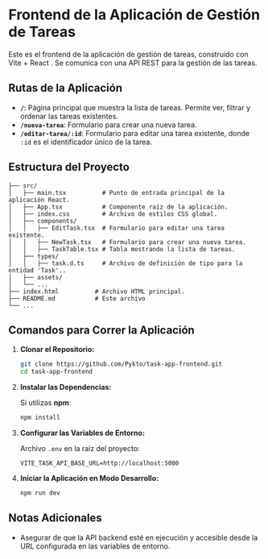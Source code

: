 # Frontend de la Aplicación de Gestión de Tareas

Este es el frontend de la aplicación de gestión de tareas, construido con Vite + React . Se comunica con una API REST para la gestión de las tareas.

## Rutas de la Aplicación

* **`/`**: Página principal que muestra la lista de tareas. Permite ver, filtrar y ordenar las tareas existentes.
* **`/nueva-tarea`**: Formulario para crear una nueva tarea.
* **`/editar-tarea/:id`**: Formulario para editar una tarea existente, donde `:id` es el identificador único de la tarea.

## Estructura del Proyecto

```
├── src/
│   ├── main.tsx          # Punto de entrada principal de la aplicación React.
│   ├── App.tsx           # Componente raíz de la aplicación.
│   ├── index.css         # Archivo de estilos CSS global.
│   ├── components/
│   │   ├── EditTask.tsx  # Formulario para editar una tarea existente.
│   │   ├── NewTask.tsx   # Formulario para crear una nueva tarea.
│   │   ├── TaskTable.tsx # Tabla mostrando la lista de tareas.
│   ├── types/
│   │   ├── task.d.ts     # Archivo de definición de tipo para la entidad 'Task'..
│   ├── assets/
│   └── ...
├── index.html          # Archivo HTML principal.
├── README.md           # Este archivo
└── ...
```

## Comandos para Correr la Aplicación

1.  **Clonar el Repositorio:**
    ```bash
    git clone https://github.com/Pykto/task-app-frontend.git
    cd task-app-frontend
    ```

2.  **Instalar las Dependencias:**

    Si utilizas **npm**:
    ```bash
    npm install
    ```

3.  **Configurar las Variables de Entorno:**
  
    Archivo `.env` en la raíz del proyecto:

    ```
    VITE_TASK_API_BASE_URL=http://localhost:5000
    ```

4.  **Iniciar la Aplicación en Modo Desarrollo:**

    ```bash
    npm run dev
    ```

## Notas Adicionales

* Asegurar de que la API backend esté en ejecución y accesible desde la URL configurada en las variables de entorno.